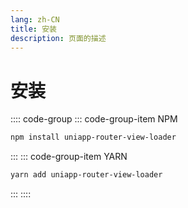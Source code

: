 ```yaml
---
lang: zh-CN
title: 安装
description: 页面的描述
---
```


<Modal />

# 安装

:::: code-group
::: code-group-item NPM

```bash
npm install uniapp-router-view-loader
```

:::
::: code-group-item YARN

```bash
yarn add uniapp-router-view-loader
```

:::
::::
